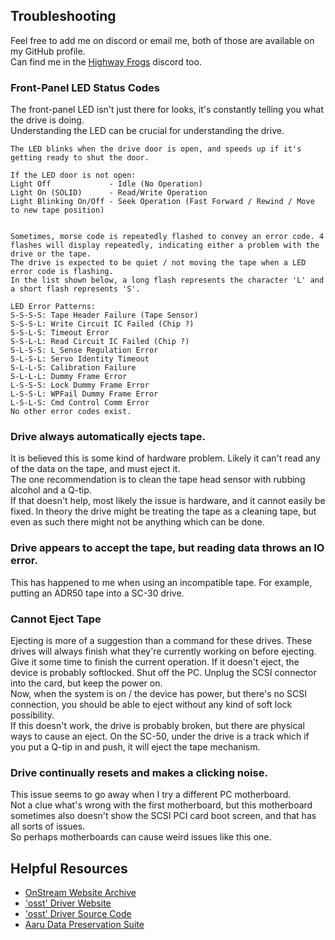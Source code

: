 ## Troubleshooting  
Feel free to add me on discord or email me, both of those are available on my GitHub profile.  
Can find me in the [Highway Frogs](https://highwayfrogs.net/) discord too.  

### Front-Panel LED Status Codes  
The front-panel LED isn't just there for looks, it's constantly telling you what the drive is doing.  
Understanding the LED can be crucial for understanding the drive.  

```
The LED blinks when the drive door is open, and speeds up if it's getting ready to shut the door.

If the LED door is not open:
Light Off             - Idle (No Operation)
Light On (SOLID)      - Read/Write Operation
Light Blinking On/Off - Seek Operation (Fast Forward / Rewind / Move to new tape position)


Sometimes, morse code is repeatedly flashed to convey an error code. 4 flashes will display repeatedly, indicating either a problem with the drive or the tape.
The drive is expected to be quiet / not moving the tape when a LED error code is flashing.
In the list shown below, a long flash represents the character 'L' and a short flash represents 'S'.

LED Error Patterns:
S-S-S-S: Tape Header Failure (Tape Sensor)
S-S-S-L: Write Circuit IC Failed (Chip ?)
S-S-L-S: Timeout Error
S-S-L-L: Read Circuit IC Failed (Chip ?)
S-L-S-S: L_Sense Regulation Error
S-L-S-L: Servo Identity Timeout
S-L-L-S: Calibration Failure
S-L-L-L: Dummy Frame Error
L-S-S-S: Lock Dummy Frame Error
L-S-S-L: WPFail Dummy Frame Error
L-S-L-S: Cmd Control Comm Error
No other error codes exist.
```

### Drive always automatically ejects tape.  
It is believed this is some kind of hardware problem. Likely it can't read any of the data on the tape, and must eject it.  
The one recommendation is to clean the tape head sensor with rubbing alcohol and a Q-tip.  
If that doesn't help, most likely the issue is hardware, and it cannot easily be fixed. In theory the drive might be treating the tape as a cleaning tape, but even as such there might not be anything which can be done.

### Drive appears to accept the tape, but reading data throws an IO error.  
This has happened to me when using an incompatible tape. For example, putting an ADR50 tape into a SC-30 drive.  

### Cannot Eject Tape  
Ejecting is more of a suggestion than a command for these drives. These drives will always finish what they're currently working on before ejecting.  
Give it some time to finish the current operation. If it doesn't eject, the device is probably softlocked. Shut off the PC. Unplug the SCSI connector into the card, but keep the power on.  
Now, when the system is on / the device has power, but there's no SCSI connection, you should be able to eject without any kind of soft lock possibility.  
If this doesn't work, the drive is probably broken, but there are physical ways to cause an eject. On the SC-50, under the drive is a track which if you put a Q-tip in and push, it will eject the tape mechanism.  

### Drive continually resets and makes a clicking noise.  
This issue seems to go away when I try a different PC motherboard.  
Not a clue what's wrong with the first motherboard, but this motherboard sometimes also doesn't show the SCSI PCI card boot screen, and that has all sorts of issues.  
So perhaps motherboards can cause weird issues like this one.  

## Helpful Resources  
 - [OnStream Website Archive](https://web.archive.org/web/20030130111054/http://www.onstreamdata.com/)  
 - ['osst' Driver Website](https://osst.sourceforge.net/)  
 - ['osst' Driver Source Code](https://github.com/Kneesnap/osst)  
 - [Aaru Data Preservation Suite](https://github.com/aaru-dps/Aaru)  